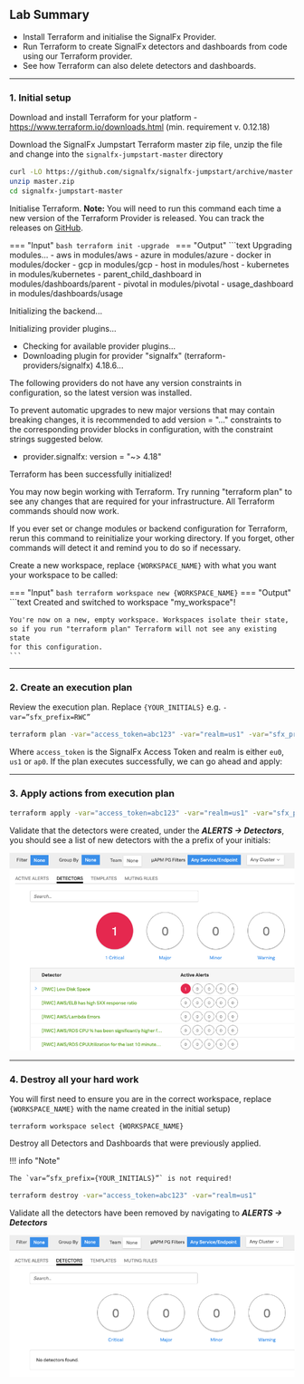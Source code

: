 ## Lab Summary
* Install Terraform and initialise the SignalFx Provider.
* Run Terraform to create SignalFx detectors and dashboards from code using our Terraform provider.
* See how Terraform can also delete detectors and dashboards.

---

### 1. Initial setup
Download and install Terraform for your platform - https://www.terraform.io/downloads.html (min. requirement v. 0.12.18)

Download the SignalFx Jumpstart Terraform master zip file, unzip the file and change into the `signalfx-jumpstart-master` directory

``` bash
curl -LO https://github.com/signalfx/signalfx-jumpstart/archive/master.zip
unzip master.zip
cd signalfx-jumpstart-master
```

Initialise Terraform. **Note:** You will need to run this command each time a new version of the Terraform Provider is released. You can track the releases on [GitHub](https://github.com/terraform-providers/terraform-provider-signalfx/releases).

=== "Input"
    ```bash
    terraform init -upgrade
    ```
=== "Output"
    ```text
    Upgrading modules...
    - aws in modules/aws
    - azure in modules/azure
    - docker in modules/docker
    - gcp in modules/gcp
    - host in modules/host
    - kubernetes in modules/kubernetes
    - parent_child_dashboard in modules/dashboards/parent
    - pivotal in modules/pivotal
    - usage_dashboard in modules/dashboards/usage

Initializing the backend...

Initializing provider plugins...
- Checking for available provider plugins...
- Downloading plugin for provider "signalfx" (terraform-providers/signalfx) 4.18.6...

The following providers do not have any version constraints in configuration,
so the latest version was installed.

To prevent automatic upgrades to new major versions that may contain breaking
changes, it is recommended to add version = "..." constraints to the
corresponding provider blocks in configuration, with the constraint strings
suggested below.

* provider.signalfx: version = "~> 4.18"

Terraform has been successfully initialized!

You may now begin working with Terraform. Try running "terraform plan" to see
any changes that are required for your infrastructure. All Terraform commands
should now work.

If you ever set or change modules or backend configuration for Terraform,
rerun this command to reinitialize your working directory. If you forget, other
commands will detect it and remind you to do so if necessary.

Create a new workspace, replace `{WORKSPACE_NAME}` with what you want your workspace to be called:

=== "Input"
    ``` bash
    terraform workspace new {WORKSPACE_NAME}
    ```
=== "Output"
    ```text
    Created and switched to workspace "my_workspace"!

    You're now on a new, empty workspace. Workspaces isolate their state,
    so if you run "terraform plan" Terraform will not see any existing state
    for this configuration.
    ```

---

### 2. Create an execution plan
Review the execution plan. Replace `{YOUR_INITIALS}` e.g. `-var=”sfx_prefix=RWC”`

``` bash
terraform plan -var="access_token=abc123" -var="realm=us1" -var="sfx_prefix={YOUR_INITIALS}"
```

Where `access_token` is the SignalFx Access Token and realm is either `eu0`, `us1` or `ap0`. If the plan executes successfully, we can go ahead and apply:

---

### 3. Apply actions from execution plan
``` bash
terraform apply -var="access_token=abc123" -var="realm=us1" -var="sfx_prefix={YOUR_INITIALS}"
```

Validate that the detectors were created, under the _**ALERTS → Detectors**_, you should see a list of new detectors with the a prefix of your initials:

![](../images/module4/detectors.png)


---

### 4. Destroy all your hard work
You will first need to ensure you are in the correct workspace, replace `{WORKSPACE_NAME}` with the name created in the initial setup)

```text
terraform workspace select {WORKSPACE_NAME}
```

Destroy all Detectors and Dashboards that were previously applied.

!!! info "Note"
    
    The `var=”sfx_prefix={YOUR_INITIALS}”` is not required!

```bash
terraform destroy -var="access_token=abc123" -var="realm=us1"
```

Validate all the detectors have been removed by navigating to _**ALERTS → Detectors**_

![](../images/module4/destroy.png)